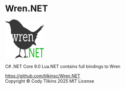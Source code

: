 
# Wren.NET
![Logo](https://raw.githubusercontent.com/tilkinsc/Wren.NET/main/Wren.NET.Logo.png)  

C# .NET Core 9.0
Lua.NET contains full bindings to Wren

https://github.com/tilkinsc/Wren.NET  
Copyright © Cody Tilkins 2025 MIT License  
